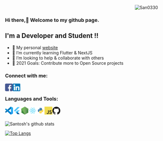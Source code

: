 <p align="right"> <img src="https://komarev.com/ghpvc/?username=San0330&label=Views&color=blue&style=plastic" alt="San0330" /> </p>

### Hi there,👋 Welcome to my github page.

## I'm a Developer and Student !!

- 🔭 My personal [website][website]
- 🌱 I’m currently learning Flutter & NextJS
- 👯 I’m looking to help & collaborate with others
- 🥅 2021 Goals: Contribute more to Open Source projects

### Connect with me:

[<img align="left" alt="facebook logo" width="25px" src="./svgs/facebook.svg" />][facebook]
[<img align="left" alt="linkedIn logo" width="25px" src="./svgs/linkedin.svg" />][linkedin]
<br />

### Languages and Tools:

<img align="left" alt="Visual Studio Code" width="26px" src="https://raw.githubusercontent.com/github/explore/80688e429a7d4ef2fca1e82350fe8e3517d3494d/topics/visual-studio-code/visual-studio-code.png" />

<img align="left" alt="Visual Studio Code" width="26px" src="https://raw.githubusercontent.com/github/explore/80688e429a7d4ef2fca1e82350fe8e3517d3494d/topics/flutter/flutter.png" />

<img align="left" alt="Node.js" width="26px" src="https://raw.githubusercontent.com/github/explore/80688e429a7d4ef2fca1e82350fe8e3517d3494d/topics/nodejs/nodejs.png" />

<img align="left" alt="React" width="26px" src="https://raw.githubusercontent.com/github/explore/80688e429a7d4ef2fca1e82350fe8e3517d3494d/topics/react/react.png" />

<img align="left" alt="Python" width="26px" src="https://raw.githubusercontent.com/github/explore/80688e429a7d4ef2fca1e82350fe8e3517d3494d/topics/python/python.png">

<img align="left" alt="JavaScript" width="26px" src="https://raw.githubusercontent.com/github/explore/80688e429a7d4ef2fca1e82350fe8e3517d3494d/topics/javascript/javascript.png" />

<img align="left" alt="GitHub" width="26px" src="https://raw.githubusercontent.com/github/explore/78df643247d429f6cc873026c0622819ad797942/topics/github/github.png" />

<br />
<br />

![Santosh's github stats](https://github-readme-stats.vercel.app/api?username=San0330&show_icons=true&theme=radical&count_private=true)

[![Top Langs](https://github-readme-stats.vercel.app/api/top-langs/?username=San0330&layout=compact&theme=radical&count_private=true&exclude_repo=Project_college_1.0,PHP-backups,Android_training_class,Java,C-programs)](https://github.com/San0330/)

[facebook]: https://www.facebook.com/santosh.0330/
[linkedin]: https://www.linkedin.com/in/santosh-neupane-216a83169/
[website]: https://san0330.github.io/portfolio/
